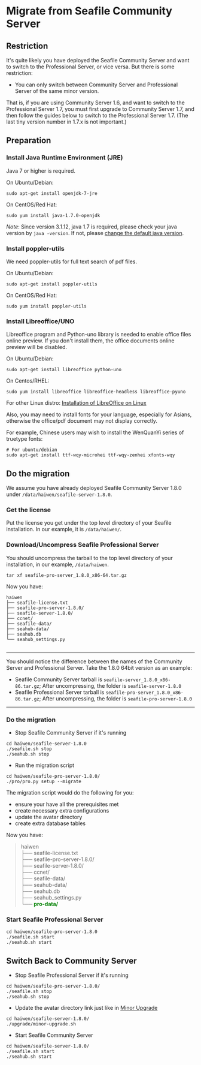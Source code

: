 # Migrate from Seafile Community Server

## <a id="wiki-restriction"></a>Restriction ##

It's quite likely you have deployed the Seafile Community Server and want to switch to the Professional Server, or vice versa. But there is some restriction:

- You can only switch between Community Server and Professional Server of the same minor version.

That is, if you are using Community Server 1.6, and want to switch to the Professional Server 1.7, you must first upgrade to Community Server 1.7, and then follow the guides below to switch to the Professional Server 1.7. (The last tiny version number in 1.7.x is not important.)

## <a id="wiki-preparation"></a>Preparation ##

### Install Java Runtime Environment (JRE) ###

Java 7 or higher is required.

On Ubuntu/Debian:
```
sudo apt-get install openjdk-7-jre
```

On CentOS/Red Hat:
```
sudo yum install java-1.7.0-openjdk
```

*Note*: Since version 3.1.12, java 1.7 is required, please check your java version by `java -version`. If not, please [change the default java version](./change_default_java.md).

### Install poppler-utils ###

We need poppler-utils for full text search of pdf files.

On Ubuntu/Debian:
```
sudo apt-get install poppler-utils
```

On CentOS/Red Hat:
```
sudo yum install poppler-utils
```


### Install Libreoffice/UNO ###

Libreoffice program and Python-uno library is needed to enable office files online preview. If you don't install them, the office documents online preview will be disabled.

On Ubuntu/Debian:
```
sudo apt-get install libreoffice python-uno
```

On Centos/RHEL:
```
sudo yum install libreoffice libreoffice-headless libreoffice-pyuno
```

For other Linux distro: [Installation of LibreOffice on Linux](http://www.libreoffice.org/get-help/installation/linux/)

Also, you may need to install fonts for your language, especially for Asians, otherwise the  office/pdf document may not display correctly. 

For example, Chinese users may wish to install the WenQuanYi series of truetype fonts:

```
# For ubuntu/debian
sudo apt-get install ttf-wqy-microhei ttf-wqy-zenhei xfonts-wqy
```

## <a id="wiki-do-migration"></a>Do the migration ##

We assume you have already deployed Seafile Community Server 1.8.0 under `/data/haiwen/seafile-server-1.8.0`. 


### Get the license ###


Put the license you get under the top level directory of your Seafile installation. In our example, it is `/data/haiwen/`.


### <a id="wiki-download-and-uncompress"></a>Download/Uncompress Seafile Professional Server ###


You should uncompress the tarball to the top level directory of your installation, in our example, `/data/haiwen`.

```
tar xf seafile-pro-server_1.8.0_x86-64.tar.gz
```

Now you have:

```
haiwen
├── seafile-license.txt
├── seafile-pro-server-1.8.0/
├── seafile-server-1.8.0/
├── ccnet/
├── seafile-data/
├── seahub-data/
├── seahub.db
└── seahub_settings.py


```

-----------

You should notice the difference between the names of the Community Server and Professional Server. Take the 1.8.0 64bit version as an example:

- Seafile Community Server tarball is `seafile-server_1.8.0_x86-86.tar.gz`; After uncompressing, the folder is `seafile-server-1.8.0`
- Seafile Professional Server tarball is `seafile-pro-server_1.8.0_x86-86.tar.gz`; After uncompressing, the folder is `seafile-pro-server-1.8.0`
    
-----------


### Do the migration ###

- Stop Seafile Community Server if it's running
```
cd haiwen/seafile-server-1.8.0
./seafile.sh stop
./seahub.sh stop
```
- Run the migration script 
```
cd haiwen/seafile-pro-server-1.8.0/
./pro/pro.py setup --migrate
```

The migration script would do the following for you:

- ensure your have all the prerequisites met
- create necessary extra configurations
- update the avatar directory
- create extra database tables  


Now you have:

<blockquote>
haiwen<br/>
├── seafile-license.txt<br/>
├── seafile-pro-server-1.8.0/<br/>
├── seafile-server-1.8.0/<br/>
├── ccnet/<br/>
├── seafile-data/<br/>
├── seahub-data/<br/>
├── seahub.db<br/>
├── seahub_settings.py<br/>
└── <span style="color:green;font-weight:bold;">pro-data/</span><br/>
</blockquote>

### Start Seafile Professional Server ###

```
cd haiwen/seafile-pro-server-1.8.0
./seafile.sh start
./seahub.sh start
```


## <a id="wiki-switch-back"></a>Switch Back to Community Server ##

- Stop Seafile Professional Server if it's running
```
cd haiwen/seafile-pro-server-1.8.0/
./seafile.sh stop
./seahub.sh stop
```
- Update the avatar directory link just like in [Minor Upgrade](https://github.com/haiwen/seafile/wiki/Upgrading-Seafile-Server#minor-upgrade-like-from-150-to-151)
```
cd haiwen/seafile-server-1.8.0/
./upgrade/minor-upgrade.sh
```
- Start Seafile Community Server
```
cd haiwen/seafile-server-1.8.0/
./seafile.sh start
./seahub.sh start
```
